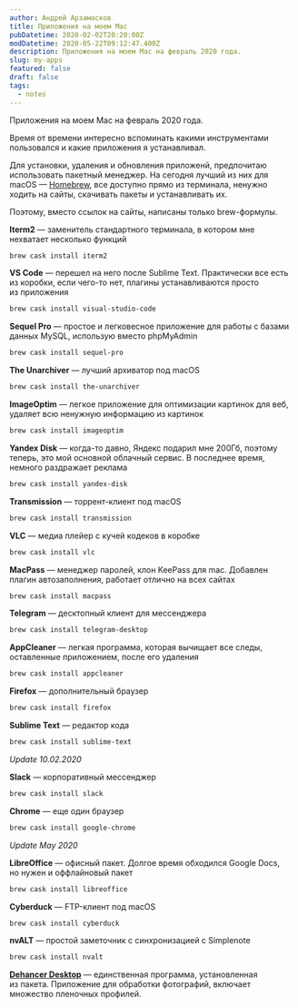 ```yaml
---
author: Андрей Арзамасков
title: Приложения на моем Mac
pubDatetime: 2020-02-02T20:20:00Z
modDatetime: 2020-05-22T09:12:47.400Z
description: Приложения на моем Mac на февраль 2020 года.
slug: my-apps
featured: false
draft: false
tags:
  - notes
---
```


Приложения на моем Mac на февраль 2020 года.

Время от&nbsp;времени интересно вспоминать какими инструментами пользовался и&nbsp;какие приложения я&nbsp;устанавливал.

Для установки, удаления и&nbsp;обновления приложенй, предпочитаю использовать пакетный менеджер. На&nbsp;сегодня лучший из&nbsp;них для macOS&nbsp;&mdash; [Homebrew](https://brew.sh/), все доступно прямо из&nbsp;терминала, ненужно ходить на&nbsp;сайты, скачивать пакеты и&nbsp;устанавливать&nbsp;их.

Поэтому, вместо ссылок на&nbsp;сайты, написаны только brew-формулы.

**Iterm2**&nbsp;&mdash; заменитель стандартного терминала, в&nbsp;котором мне нехватает несколько функций

```sh
brew cask install iterm2
```

**VS&nbsp;Code**&nbsp;&mdash; перешел на&nbsp;него после Sublime Text. Практически все есть из&nbsp;коробки, если чего-то нет, плагины устанавливаются просто из&nbsp;приложения

```sh
brew cask install visual-studio-code
```

**Sequel Pro**&nbsp;&mdash; простое и&nbsp;легковесное приложение для работы&nbsp;с базами данных MySQL, использую вместо phpMyAdmin

```sh
brew cask install sequel-pro
```

**The Unarchiver**&nbsp;&mdash; лучший архиватор под macOS

```sh
brew cask install the-unarchiver
```

**ImageOptim**&nbsp;&mdash; легкое приложение для оптимизации картинок для веб, удаляет всю ненужную информацию из&nbsp;картинок

```sh
brew cask install imageoptim
```

**Yandex Disk**&nbsp;&mdash; когда-то давно, Яндекс подарил мне 200Гб, поэтому теперь, это мой основной облачный сервис. В&nbsp;последнее время, немного раздражает реклама

```sh
brew cask install yandex-disk
```

**Transmission**&nbsp;&mdash; торрент-клиент под macOS

```sh
brew cask install transmission
```

**VLC**&nbsp;&mdash; медиа плейер с&nbsp;кучей кодеков в&nbsp;коробке

```sh
brew cask install vlc
```

**MacPass**&nbsp;&mdash; менеджер паролей, клон KeePass для mac. Добавлен плагин автозаполнения, работает отлично на&nbsp;всех сайтах

```sh
brew cask install macpass
```

**Telegram**&nbsp;&mdash; десктопный клиент для мессенджера

```sh
brew cask install telegram-desktop
```

**AppCleaner**&nbsp;&mdash; легкая программа, которая вычищает все следы, оставленные приложением, после его удаления

```sh
brew cask install appcleaner
```

**Firefox**&nbsp;&mdash; дополнительный браузер

```sh
brew cask install firefox
```

**Sublime Text**&nbsp;&mdash; редактор кода

```sh
brew cask install sublime-text
```

_Update 10.02.2020_

**Slack**&nbsp;&mdash; корпоративный мессенджер

```sh
brew cask install slack
```

**Chrome**&nbsp;&mdash; еще один браузер

```sh
brew cask install google-chrome
```

_Update May 2020_

**LibreOffice**&nbsp;&mdash; офисный пакет. Долгое время обходился Google Docs, но&nbsp;нужен и&nbsp;оффлайновый пакет

```sh
brew cask install libreoffice
```

**Cyberduck**&nbsp;&mdash; FTP-клиент под macOS

```sh
brew cask install cyberduck
```

**nvALT**&nbsp;&mdash; простой заметочник с&nbsp;синхронизацией с&nbsp;Simplenote

```sh
brew cask install nvalt
```

**[Dehancer Desktop](https://update.dehancer.com/downloads/Dehancer%20Desktop-0.4.9.app.zip)**&nbsp;&mdash; единственная программа, установленная из&nbsp;пакета. Приложение для обработки фотографий, включает множество пленочных профилей.
